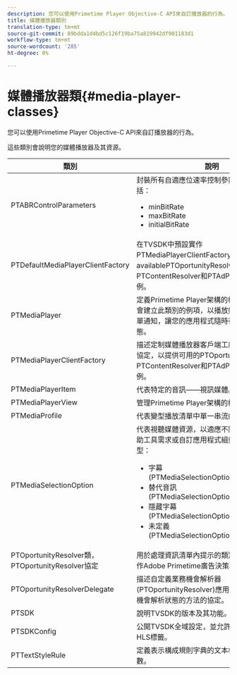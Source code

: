 ```yaml
---
description: 您可以使用Primetime Player Objective-C API來自訂播放器的行為。
title: 媒體播放器類別
translation-type: tm+mt
source-git-commit: 89bdda1d4bd5c126f19ba75a819942df901183d1
workflow-type: tm+mt
source-wordcount: '285'
ht-degree: 0%

---
```



# 媒體播放器類{#media-player-classes}

您可以使用Primetime Player Objective-C API來自訂播放器的行為。

這些類別會說明您的媒體播放器及其資源。

| 類別 | 說明 |
|---|---|
| PTABRControlParameters | 封裝所有自適應位速率控制參數。 支援的參數包括：<ul><li>minBitRate</li><li>maxBitRate</li><li>initialBitRate</li></ul> |
| PTDefaultMediaPlayerClientFactory | 在TVSDK中預設實作PTMediaPlayerClientFactory。 它提供了availablePTOportunityResolver、PTContentResolver和PTAdPolicySelector實例。 |
| PTMediaPlayer | 定義Primetime Player架構的根元件。應用程式會建立此類別的例項，以播放媒體。 此元件會派單通知，讓您的應用程式隨時得知播放器的狀態。 |
| PTMediaPlayerClientFactory | 描述定制媒體播放器客戶端工廠應實施的方法的協定，以提供可用的PTOportunityResolver、PTContentResolver和PTAdPolicySelector實例。 |
| PTMediaPlayerItem | 代表特定的音訊——視訊媒體。 |
| PTMediaPlayerView | 管理Primetime Player架構的檢視元件。 |
| PTMediaProfile | 代表變型播放清單中單一串流的描述檔。 |
| PTMediaSelectionOption | 代表視聽媒體資源，以適應不同的語言偏好、協助工具需求或自訂應用程式組態。 有效的選項類型：<ul><li>字幕(PTMediaSelectionOptionTypeSubtitle)</li><li>替代音訊(PTMediaSelectionOptionTypeAudio)</li><li>隱藏字幕(PTMediaSelectionOptionTypeCC)</li><li>未定義(PTMediaSelectionOptionTypeUndefined)</li></ul> |
| PTOportunityResolver類，PTOportunityResolver協定 | 用於處理資訊清單內提示的類別，這些類別將用作Adobe Primetime廣告決策程式的位置。 |
| PTOportunityResolverDelegate | 描述自定義業務機會解析器(PTOportunityResolver)應用於向委派通信業務機會解析狀態的方法的協定。 |
| PTSDK | 說明TVSDK的版本及其功能。 |
| PTSDKConfig | 公開TVSDK全域設定，並允許應用程式訂閱自訂HLS標籤。 |
| PTTextStyleRule | 定義表示構成規則字典的文本樣式屬性鍵的常數。 |
